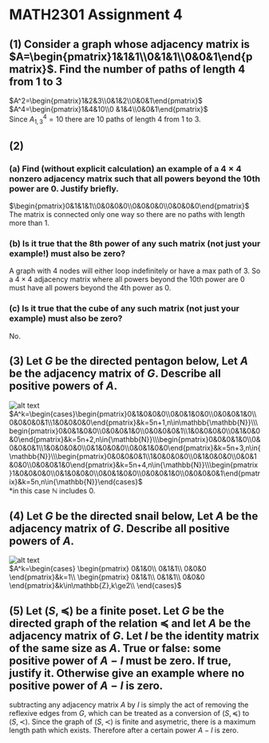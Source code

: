 # MATH2301 Assignment 4
## (1) Consider a graph whose adjacency matrix is $A=\begin{pmatrix}1&1&1\\0&1&1\\0&0&1\end{pmatrix}$. Find the number of paths of length $4$ from $1$ to $3$
$A^2=\begin{pmatrix}1&2&3\\0&1&2\\0&0&1\end{pmatrix}$\
$A^4=\begin{pmatrix}1&4&10\\0
&1&4\\0&0&1\end{pmatrix}$\
Since $A^4_{1,3}=10$ there are $10$ paths of length $4$ from $1$ to $3$.

<div style="page-break-after: always;"></div>

## (2)
### (a) Find (without explicit calculation) an example of a $4\times4$ nonzero adjacency matrix such that all powers beyond the 10th power are 0. Justify briefly.
$\begin{pmatrix}0&1&1&1\\0&0&0&0\\0&0&0&0\\0&0&0&0\end{pmatrix}$\
The matrix is connected only one way so there are no paths with length more than $1$.

<div style="page-break-after: always;"></div>

### (b) Is it true that the 8th power of any such matrix (not just your example!) must also be zero?
A graph with $4$ nodes will either loop indefinitely or have a max path of $3$. So a $4\times4$ adjacency matrix where all powers beyond the 10th power are $0$ must have all powers beyond the 4th power as $0$.
### (c) Is it true that the cube of any such matrix (not just your example) must also be zero?
No.

<div style="page-break-after: always;"></div>

## (3) Let $G$ be the directed pentagon below, Let $A$ be the adjacency matrix of $G$. Describe all positive powers of $A$.
![alt text](<assignment 4/image.png>)\
$A^k=\begin{cases}\begin{pmatrix}0&1&0&0&0\\0&0&1&0&0\\0&0&0&1&0\\0&0&0&0&1\\1&0&0&0&0\end{pmatrix}&k=5n+1,n\in\mathbb{\mathbb{N}}\\\begin{pmatrix}0&0&1&0&0\\0&0&0&1&0\\0&0&0&0&1\\1&0&0&0&0\\0&1&0&0&0\end{pmatrix}&k=5n+2,n\in{\mathbb{N}}\\\begin{pmatrix}0&0&0&1&0\\0&0&0&0&1\\1&0&0&0&0\\0&1&0&0&0\\0&0&1&0&0\end{pmatrix}&k=5n+3,n\in{\mathbb{N}}\\\begin{pmatrix}0&0&0&0&1\\1&0&0&0&0\\0&1&0&0&0\\0&0&1&0&0\\0&0&0&1&0\end{pmatrix}&k=5n+4,n\in{\mathbb{N}}\\\begin{pmatrix}1&0&0&0&0\\0&1&0&0&0\\0&0&1&0&0\\0&0&0&1&0\\0&0&0&0&1\end{pmatrix}&k=5n,n\in{\mathbb{N}}\end{cases}$\
*in this case $\mathbb{N}$ includes $0$.

<div style="page-break-after: always;"></div>

## (4) Let $G$ be the directed snail below, Let $A$ be the adjacency matrix of $G$. Describe all positive powers of $A$.
![alt text](<assignment 4/image1.png>)\
$A^k=\begin{cases}
\begin{pmatrix}
0&1&0\\
0&1&1\\
0&0&0
\end{pmatrix}&k=1\\
\begin{pmatrix}
0&1&1\\
0&1&1\\
0&0&0
\end{pmatrix}&k\in\mathbb{Z},k\ge2\\
\end{cases}$

<div style="page-break-after: always;"></div>

## (5) Let $(S,\preceq)$ be a finite poset. Let $G$ be the directed graph of the relation $\preceq$ and let $A$ be the adjacency matrix of $G$. Let $I$ be the identity matrix of the same size as $A$. True or false: some positive power of $A-I$ must be zero. If true, justify it. Otherwise give an example where no positive power of $A-I$ is zero.
subtracting any adjacency matrix $A$ by $I$ is simply the act of removing the reflexive edges from $G$, which can be treated as a conversion of $(S,\preceq)$ to $(S,\prec)$. Since the graph of $(S,\prec)$ is finite and asymetric, there is a maximum length path which exists. Therefore after a certain power $A-I$ is zero.